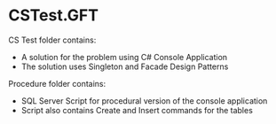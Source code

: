 # CSTest.GFT
CS Test folder contains:
- A solution for the problem using C# Console Application
- The solution uses Singleton and Facade Design Patterns

Procedure folder contains:
- SQL Server Script for procedural version of the console application
- Script also contains Create and Insert commands for the tables

